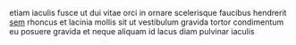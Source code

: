 etiam iaculis fusce ut dui vitae orci in ornare scelerisque faucibus hendrerit
[sem](generated_webpages/lobortis2.md) rhoncus et lacinia mollis sit ut
vestibulum gravida tortor condimentum eu posuere gravida et neque aliquam id
lacus diam pulvinar iaculis